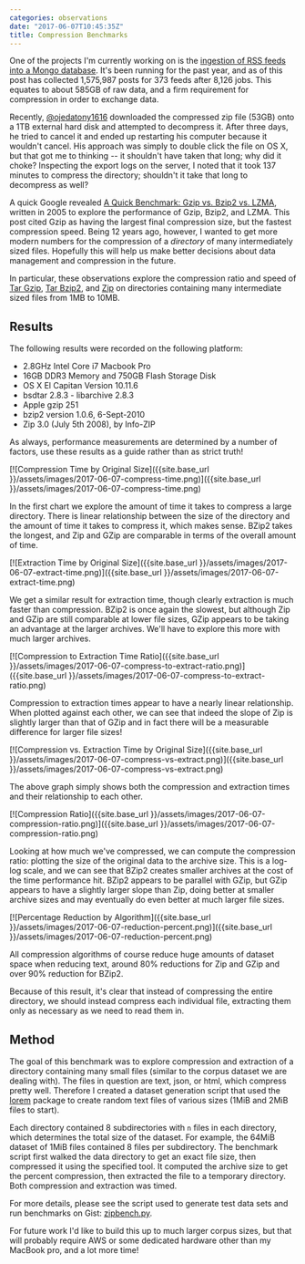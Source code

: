 ```yaml
---
categories: observations
date: "2017-06-07T10:45:35Z"
title: Compression Benchmarks
---
```


One of the projects I'm currently working on is the [ingestion of RSS feeds into a Mongo database](http://baleen.districtdatalabs.com/). It's been running for the past year, and as of this post has collected 1,575,987 posts for 373 feeds after 8,126 jobs. This equates to about 585GB of raw data, and a firm requirement for compression in order to exchange data.

Recently, [@ojedatony1616](https://github.com/ojedatony1616) downloaded the compressed zip file (53GB) onto a 1TB external hard disk and attempted to decompress it. After three days, he tried to cancel it and ended up restarting his computer because it wouldn't cancel. His approach was simply to double click the file on OS X, but that got me to thinking -- it shouldn't have taken that long; why did it choke? Inspecting the export logs on the server, I noted that it took 137 minutes to compress the directory; shouldn't it take that long to decompress as well?

A quick Google revealed [A Quick Benchmark: Gzip vs. Bzip2 vs. LZMA](https://tukaani.org/lzma/benchmarks.html), written in 2005 to explore the performance of Gzip, Bzip2, and LZMA. This post cited Gzip as having the largest final compression size, but the fastest compression speed. Being 12 years ago, however, I wanted to get more modern numbers for the compression of a _directory_ of many intermediately sized files. Hopefully this will help us make better decisions about data management and compression in the future.

In particular, these observations explore the compression ratio and speed of [Tar Gzip](https://en.wikipedia.org/wiki/Gzip), [Tar Bzip2](https://en.wikipedia.org/wiki/Bzip2), and [Zip](https://en.wikipedia.org/wiki/Zip_(file_format)) on directories containing many intermediate sized files from 1MB to 10MB.

## Results

The following results were recorded on the following platform:

- 2.8GHz Intel Core i7 Macbook Pro
- 16GB DDR3 Memory and 750GB Flash Storage Disk
- OS X El Capitan Version 10.11.6
- bsdtar 2.8.3 - libarchive 2.8.3
- Apple gzip 251
- bzip2 version 1.0.6, 6-Sept-2010
- Zip 3.0 (July 5th 2008), by Info-ZIP

As always, performance measurements are determined by a number of factors, use these results as a guide rather than as strict truth!

[![Compression Time by Original Size]({{site.base_url }}/assets/images/2017-06-07-compress-time.png)]({{site.base_url }}/assets/images/2017-06-07-compress-time.png)

In the first chart we explore the amount of time it takes to compress a large directory. There is linear relationship between the size of the directory and the amount of time it takes to compress it, which makes sense. BZip2 takes the longest, and Zip and GZip are comparable in terms of the overall amount of time.

[![Extraction Time by Original Size]({{site.base_url }}/assets/images/2017-06-07-extract-time.png)]({{site.base_url }}/assets/images/2017-06-07-extract-time.png)

We get a similar result for extraction time, though clearly extraction is much faster than compression. BZip2 is once again the slowest, but although Zip and GZip are still comparable at lower file sizes, GZip appears to be taking an advantage at the larger archives. We'll have to explore this more with much larger archives.

[![Compression to Extraction Time Ratio]({{site.base_url }}/assets/images/2017-06-07-compress-to-extract-ratio.png)]({{site.base_url }}/assets/images/2017-06-07-compress-to-extract-ratio.png)

Compression to extraction times appear to have a nearly linear relationship. When plotted against each other, we can see that indeed the slope of Zip is slightly larger than that of GZip and in fact there will be a measurable difference for larger file sizes!

[![Compression vs. Extraction Time by Original Size]({{site.base_url }}/assets/images/2017-06-07-compress-vs-extract.png)]({{site.base_url }}/assets/images/2017-06-07-compress-vs-extract.png)

The above graph simply shows both the compression and extraction times and their relationship to each other.

[![Compression Ratio]({{site.base_url }}/assets/images/2017-06-07-compression-ratio.png)]({{site.base_url }}/assets/images/2017-06-07-compression-ratio.png)

Looking at how much we've compressed, we can compute the compression ratio: plotting the size of the original data to the archive size. This is a log-log scale, and we can see that BZip2 creates smaller archives at the cost of the time performance hit. BZip2 appears to be parallel with GZip, but GZip appears to have a slightly larger slope than Zip, doing better at smaller archive sizes and may eventually do even better at much larger file sizes.

[![Percentage Reduction by Algorithm]({{site.base_url }}/assets/images/2017-06-07-reduction-percent.png)]({{site.base_url }}/assets/images/2017-06-07-reduction-percent.png)

All compression algorithms of course reduce huge amounts of dataset space when reducing text, around 80% reductions for Zip and GZip and over 90% reduction for BZip2.

Because of this result, it's clear that instead of compressing the entire directory, we should instead compress each individual file, extracting them only as necessary as we need to read them in. 

## Method

The goal of this benchmark was to explore compression and extraction of a directory containing many small files (similar to the corpus dataset we are dealing with). The files in question are text, json, or html, which compress pretty well. Therefore I created a dataset generation script that used the [lorem](https://pypi.python.org/pypi/lorem) package to create random text files of various sizes (1MiB and 2MiB files to start).

Each directory contained 8 subdirectories with `n` files in each directory, which determines the total size of the dataset. For example, the 64MiB dataset of 1MiB files contained 8 files per subdirectory. The benchmark script first walked the data directory to get an exact file size, then compressed it using the specified tool. It computed the archive size to get the percent compression, then extracted the file to a temporary directory. Both compression and extraction was timed.  

For more details, please see the script used to generate test data sets and run benchmarks on Gist: [zipbench.py](https://gist.github.com/bbengfort/9ca2821d66e2a0f1316f3986fbcef8e5).

For future work I'd like to build this up to much larger corpus sizes, but that will probably require AWS or some dedicated hardware other than my MacBook pro, and a lot more time!
